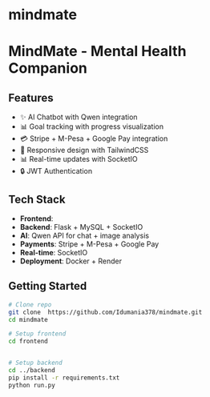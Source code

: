 # mindmate
# MindMate - Mental Health Companion

## Features
- ✨ AI Chatbot with Qwen integration
- 📊 Goal tracking with progress visualization
- 💳 Stripe + M-Pesa + Google Pay integration
- 📱 Responsive design with TailwindCSS
- 📊 Real-time updates with SocketIO
- 🔒 JWT Authentication

## Tech Stack
- **Frontend**: 
- **Backend**: Flask + MySQL + SocketIO
- **AI**: Qwen API for chat + image analysis
- **Payments**: Stripe + M-Pesa + Google Pay
- **Real-time**: SocketIO
- **Deployment**: Docker + Render

## Getting Started
```bash
# Clone repo
git clone  https://github.com/Idumania378/mindmate.git 
cd mindmate

# Setup frontend
cd frontend


# Setup backend
cd ../backend
pip install -r requirements.txt
python run.py
